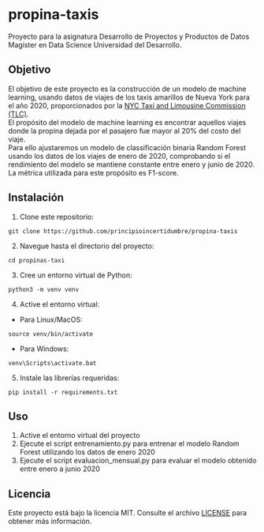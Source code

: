# propina-taxis

Proyecto para la asignatura Desarrollo de Proyectos y Productos de Datos Magíster en Data Science Universidad del Desarrollo. 

## Objetivo

El objetivo de este proyecto es la construcción de un modelo de machine learning, usando datos de viajes de los taxis amarillos de Nueva York para el año 2020, proporcionados por la [NYC Taxi and Limousine Commission (TLC)](https://www.nyc.gov/site/tlc/about/tlc-trip-record-data.page). <br>
El propósito del modelo de machine learning es encontrar aquellos viajes donde la propina dejada por el pasajero fue mayor al 20% del costo del viaje. <br>
Para ello ajustaremos un modelo de classificación binaria Random Forest usando los datos de los viajes de enero de 2020, comprobando si el rendimiento del modelo se mantiene constante entre enero y junio de 2020. La métrica utilizada para este propósito es F1-score.

## Instalación
1. Clone este repositorio:
```
git clone https://github.com/principioincertidumbre/propina-taxis
```
2. Navegue hasta el directorio del proyecto:
```
cd propinas-taxi
```
3. Cree un entorno virtual de Python:
```
python3 -m venv venv
```
4. Active el entorno virtual:
* Para Linux/MacOS:
 
```
source venv/bin/activate
```
* Para Windows:
```
venv\Scripts\activate.bat
```
5. Instale las librerías requeridas:
```
pip install -r requirements.txt
```

## Uso
1. Active el entorno virtual del proyecto
2. Ejecute el script entrenamiento.py para entrenar el modelo Random Forest utilizando los datos de enero 2020
3. Ejecute el script evaluacion_mensual.py para evaluar el modelo obtenido entre enero a junio 2020 

## Licencia
Este proyecto está bajo la licencia MIT. Consulte el archivo [LICENSE](https://github.com/principioincertidumbre/propina-taxis/blob/main/LICENSE) para obtener más información.
